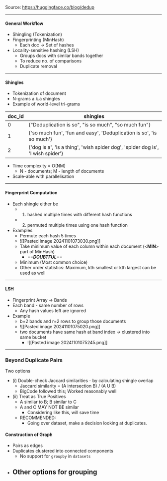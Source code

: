 Source: https://huggingface.co/blog/dedup

---
#### General Workflow
- Shingling (Tokenization)
- Fingerprinting (MinHash)
	- Each doc -> Set of hashes
- Locality-sensitive hashing (LSH)
	- Groups docs with similar bands together
	- To reduce no. of comparisons
	- Duplicate removal
---
#### Shingles
- Tokenization of document
- N-grams a.k.a shingles
- Example of world-level tri-grams

| doc_id | shingles                                                                        |
| ------ | ------------------------------------------------------------------------------- |
| 0      | {"Deduplication is so", "is so much", "so much fun"}                            |
| 1      | {'so much fun', 'fun and easy', 'Deduplication is so', 'is so much'}            |
| 2      | {'dog is a', 'is a thing', 'wish spider dog', 'spider dog is', 'I wish spider'} |
- Time complexity = O(NM)
	- N - documents; M - length of documents
- Scale-able with parallelisation

----
#### Fingerprint Computation
- Each shingle either be
	- 1) hashed multiple times with different hash functions
	- 2) permuted multiple times using one hash function
- Examples
	- Permute each hash 5 times
	- ![[Pasted image 20241101073030.png]]
	- Take minimum value of each column within each document (<**MIN**> part of MinHash)
		- ==***DOUBTFUL***==
	- Minimum (Most common choice)
	- Other order statistics: Maximum, kth smallest or kth largest can be used as well
--- 
#### LSH
- Fingerprint Array -> Bands
- Each band - same number of rows
	- Any hash values left are ignored
- Example
	- b=2 bands and r=2 rows to group those documents
	- ![[Pasted image 20241101075020.png]]
	- two documents have same hash at band index -> clustered into same bucket
		- ![[Pasted image 20241101075245.png]]

---
### Beyond Duplicate Pairs

Two options
- (i) Double-check Jaccard similarities - by calculating shingle overlap
	- Jaccard similarity = (A intersection B) / (A U B) 
	- BigCode followed this; Worked reasonably well
- (ii) Treat as True Positives
	- A similar to B; B similar to C
	- A and C MAY NOT BE similar
		- Considering like this, will save time
	- RECOMMENDED:
		- Going over dataset, make a decision looking at duplicates.

#### Construction of Graph
- Pairs as edges
- Duplicates clustered into connected components
	- No support for `groupby` in `datasets`
- Other options for grouping
	- 
